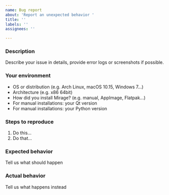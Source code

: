 ```yaml
---
name: Bug report
about: 'Report an unexpected behavior '
title: ''
labels: ''
assignees: ''

---
```


### Description

Describe your issue in details, provide error logs or screenshots if possible.

### Your environment

- OS or distribution (e.g. Arch Linux, macOS 10.15, Windows 7...)
- Architecture (e.g. x86 64bit)
- How did you install Mirage? (e.g. manual, AppImage, Flatpak...)
- For manual installations: your Qt version
- For manual installations: your Python version

### Steps to reproduce

1. Do this...
2. Do that...

### Expected behavior

Tell us what should happen

### Actual behavior

Tell us what happens instead
